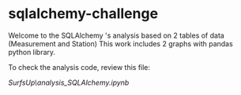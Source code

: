 # sqlalchemy-challenge


Welcome to the SQLAlchemy 's analysis based on 2 tables of data (Measurement and Station) 
This work includes 2 graphs with pandas python library.

To check the analysis code, review this file:


 *SurfsUp\analysis_SQLAlchemy.ipynb*

